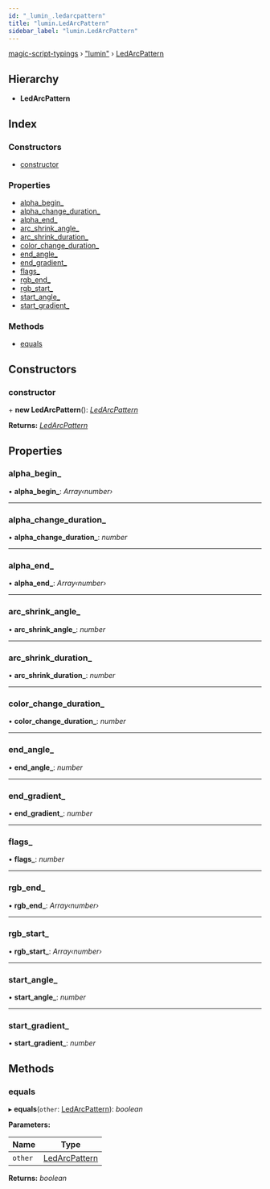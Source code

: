 ```yaml
---
id: "_lumin_.ledarcpattern"
title: "lumin.LedArcPattern"
sidebar_label: "lumin.LedArcPattern"
---
```


[magic-script-typings](../index.md) › [&quot;lumin&quot;](../modules/_lumin_.md) › [LedArcPattern](_lumin_.ledarcpattern.md)

## Hierarchy

* **LedArcPattern**

## Index

### Constructors

* [constructor](_lumin_.ledarcpattern.md#constructor)

### Properties

* [alpha_begin_](_lumin_.ledarcpattern.md#alpha_begin_)
* [alpha_change_duration_](_lumin_.ledarcpattern.md#alpha_change_duration_)
* [alpha_end_](_lumin_.ledarcpattern.md#alpha_end_)
* [arc_shrink_angle_](_lumin_.ledarcpattern.md#arc_shrink_angle_)
* [arc_shrink_duration_](_lumin_.ledarcpattern.md#arc_shrink_duration_)
* [color_change_duration_](_lumin_.ledarcpattern.md#color_change_duration_)
* [end_angle_](_lumin_.ledarcpattern.md#end_angle_)
* [end_gradient_](_lumin_.ledarcpattern.md#end_gradient_)
* [flags_](_lumin_.ledarcpattern.md#flags_)
* [rgb_end_](_lumin_.ledarcpattern.md#rgb_end_)
* [rgb_start_](_lumin_.ledarcpattern.md#rgb_start_)
* [start_angle_](_lumin_.ledarcpattern.md#start_angle_)
* [start_gradient_](_lumin_.ledarcpattern.md#start_gradient_)

### Methods

* [equals](_lumin_.ledarcpattern.md#equals)

## Constructors

###  constructor

\+ **new LedArcPattern**(): *[LedArcPattern](_lumin_.ledarcpattern.md)*

**Returns:** *[LedArcPattern](_lumin_.ledarcpattern.md)*

## Properties

###  alpha_begin_

• **alpha_begin_**: *Array‹number›*

___

###  alpha_change_duration_

• **alpha_change_duration_**: *number*

___

###  alpha_end_

• **alpha_end_**: *Array‹number›*

___

###  arc_shrink_angle_

• **arc_shrink_angle_**: *number*

___

###  arc_shrink_duration_

• **arc_shrink_duration_**: *number*

___

###  color_change_duration_

• **color_change_duration_**: *number*

___

###  end_angle_

• **end_angle_**: *number*

___

###  end_gradient_

• **end_gradient_**: *number*

___

###  flags_

• **flags_**: *number*

___

###  rgb_end_

• **rgb_end_**: *Array‹number›*

___

###  rgb_start_

• **rgb_start_**: *Array‹number›*

___

###  start_angle_

• **start_angle_**: *number*

___

###  start_gradient_

• **start_gradient_**: *number*

## Methods

###  equals

▸ **equals**(`other`: [LedArcPattern](_lumin_.ledarcpattern.md)): *boolean*

**Parameters:**

Name | Type |
------ | ------ |
`other` | [LedArcPattern](_lumin_.ledarcpattern.md) |

**Returns:** *boolean*